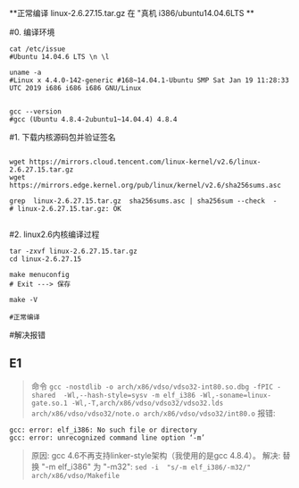 **正常编译 linux-2.6.27.15.tar.gz 在 "真机 i386/ubuntu14.04.6LTS **


#0. 编译环境

```shell
cat /etc/issue
#Ubuntu 14.04.6 LTS \n \l

uname -a
#Linux x 4.4.0-142-generic #168~14.04.1-Ubuntu SMP Sat Jan 19 11:28:33 UTC 2019 i686 i686 i686 GNU/Linux


gcc --version
#gcc (Ubuntu 4.8.4-2ubuntu1~14.04.4) 4.8.4

```

#1. 下载内核源码包并验证签名

```shell

wget https://mirrors.cloud.tencent.com/linux-kernel/v2.6/linux-2.6.27.15.tar.gz
wget https://mirrors.edge.kernel.org/pub/linux/kernel/v2.6/sha256sums.asc

grep  linux-2.6.27.15.tar.gz  sha256sums.asc | sha256sum --check  -
# linux-2.6.27.15.tar.gz: OK


```




#2. linux2.6内核编译过程

```
tar -zxvf linux-2.6.27.15.tar.gz
cd linux-2.6.27.15

make menuconfig
# Exit ---> 保存

make -V

#正常编译
```


#解决报错

## E1

>命令 ```gcc -nostdlib -o arch/x86/vdso/vdso32-int80.so.dbg -fPIC -shared  -Wl,--hash-style=sysv -m elf_i386 -Wl,-soname=linux-gate.so.1 -Wl,-T,arch/x86/vdso/vdso32/vdso32.lds arch/x86/vdso/vdso32/note.o arch/x86/vdso/vdso32/int80.o``` 
> 报错:
```text
gcc: error: elf_i386: No such file or directory
gcc: error: unrecognized command line option ‘-m’
```
> 原因: gcc 4.6不再支持linker-style架构（我使用的是gcc 4.8.4）。
> 解决: 替换 "-m elf_i386" 为 "-m32": ```sed -i  "s/-m elf_i386/-m32/" arch/x86/vdso/Makefile```




